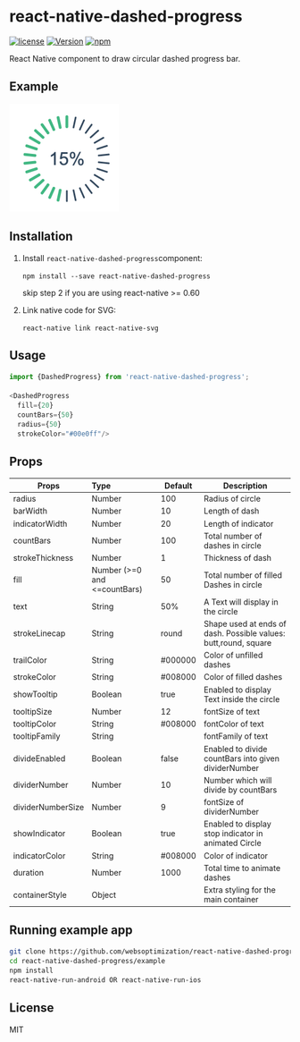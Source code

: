 # react-native-dashed-progress
[![license](https://img.shields.io/github/license/mashape/apistatus.svg)]()
[![Version](https://img.shields.io/npm/v/react-native-dashed-progress.svg)](https://www.npmjs.com/package/react-native-dashed-progress)
[![npm](https://img.shields.io/npm/dt/react-native-dashed-progress.svg)](https://www.npmjs.com/package/react-native-dashed-progress)


React Native component to draw circular dashed progress bar.

## Example

![image](screenshot.gif)

## Installation

1. Install `react-native-dashed-progress`component:

    `npm install --save react-native-dashed-progress`
    
    skip step 2 if you are using react-native >= 0.60

2. Link native code for SVG:

    `react-native link react-native-svg`

## Usage
```js
import {DashedProgress} from 'react-native-dashed-progress';

<DashedProgress
  fill={20} 
  countBars={50} 
  radius={50}
  strokeColor="#00e0ff"/>
```

## Props

| Props            | Type                        | Default   | Description                                     |
| ---------------- | :-------------------------- | --------- |------------------------------------------------ |
| radius           | Number                      | 100       | Radius of circle
| barWidth         | Number                      | 10        | Length of dash
| indicatorWidth   | Number                      | 20        | Length of indicator
| countBars        | Number                      | 100       | Total number of dashes in circle
| strokeThickness  | Number                      | 1         | Thickness of dash
| fill             | Number (>=0 and <=countBars)| 50        | Total number of filled Dashes in circle
| text             | String                      | 50%       | A Text will display in the circle
| strokeLinecap    | String                      | round     | Shape used at ends of dash. Possible values: butt,round, square                                                           
| trailColor       | String                      | #000000   | Color of unfilled dashes
| strokeColor      | String                      | #008000   | Color of filled dashes
| showTooltip      | Boolean                     | true      | Enabled to display Text inside the circle
| tooltipSize      | Number                      | 12        | fontSize of text
| tooltipColor     | String                      | #008000   | fontColor of text
| tooltipFamily    | String                      |           | fontFamily of text
| divideEnabled    | Boolean                     | false     | Enabled to divide countBars into given dividerNumber
| dividerNumber    | Number                      | 10        | Number which will divide by countBars
| dividerNumberSize| Number                      | 9         | fontSize of dividerNumber
| showIndicator    | Boolean                     | true      | Enabled to display stop indicator in animated Circle
| indicatorColor   | String                      | #008000   | Color of indicator
| duration         | Number                      | 1000      | Total time to animate dashes
| containerStyle   | Object                      |           | Extra styling for the main container


## Running example app

```sh
git clone https://github.com/websoptimization/react-native-dashed-progress.git
cd react-native-dashed-progress/example
npm install
react-native-run-android OR react-native-run-ios
```

## License

MIT

